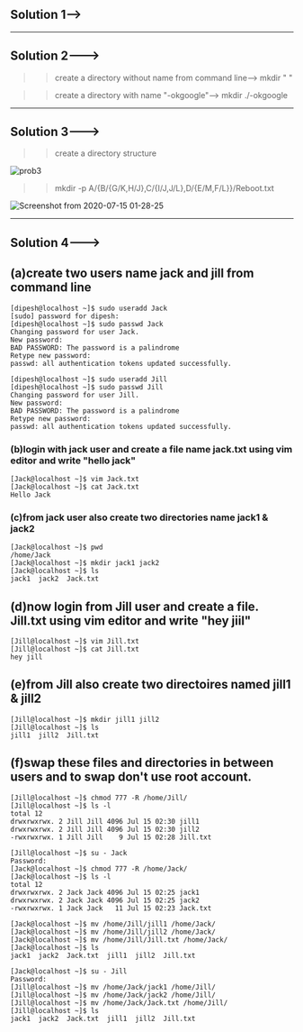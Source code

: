 ## Solution 1-->





--------------------------------------------------------------------------------

## Solution 2--->

>>create a directory without name from command line-->
>>mkdir " "

>>create a directory with name "-okgoogle"-->
>>mkdir ./-okgoogle

--------------------------------------------------------------------------------

## Solution 3--->

>>create a directory structure

![prob3](https://user-images.githubusercontent.com/44002665/87472025-e6c18100-c63c-11ea-8221-3eb6fd97fec2.png)

>> mkdir -p A/{B/{G/K,H/J},C/{I/J,J/L},D/{E/M,F/L}}/Reboot.txt

![Screenshot from 2020-07-15 01-28-25](https://user-images.githubusercontent.com/44002665/87471217-9eee2a00-c63b-11ea-8627-0e851885dd42.png)


-------------------------------------------------------------------------------

## Solution 4--->

## (a)create two users name jack and jill from command line
```
[dipesh@localhost ~]$ sudo useradd Jack
[sudo] password for dipesh: 
[dipesh@localhost ~]$ sudo passwd Jack
Changing password for user Jack.
New password: 
BAD PASSWORD: The password is a palindrome
Retype new password: 
passwd: all authentication tokens updated successfully.

[dipesh@localhost ~]$ sudo useradd Jill
[dipesh@localhost ~]$ sudo passwd Jill
Changing password for user Jill.
New password: 
BAD PASSWORD: The password is a palindrome
Retype new password: 
passwd: all authentication tokens updated successfully.

```
### (b)login with jack user and create a file name  jack.txt using vim editor and write "hello jack"
```
[Jack@localhost ~]$ vim Jack.txt
[Jack@localhost ~]$ cat Jack.txt 
Hello Jack
```
### (c)from jack user also create two directories name jack1 & jack2 
```
[Jack@localhost ~]$ pwd
/home/Jack
[Jack@localhost ~]$ mkdir jack1 jack2
[Jack@localhost ~]$ ls
jack1  jack2  Jack.txt

```
## (d)now login from Jill user and create a file. Jill.txt using vim editor and write "hey jiil"
```
[Jill@localhost ~]$ vim Jill.txt
[Jill@localhost ~]$ cat Jill.txt
hey jill

```
## (e)from Jill also create two directoires named jill1 & jill2 
```
[Jill@localhost ~]$ mkdir jill1 jill2
[Jill@localhost ~]$ ls
jill1  jill2  Jill.txt

```
## (f)swap these files and directories in between users  and to swap don't use root account.
```
[Jill@localhost ~]$ chmod 777 -R /home/Jill/
[Jill@localhost ~]$ ls -l
total 12
drwxrwxrwx. 2 Jill Jill 4096 Jul 15 02:30 jill1
drwxrwxrwx. 2 Jill Jill 4096 Jul 15 02:30 jill2
-rwxrwxrwx. 1 Jill Jill    9 Jul 15 02:28 Jill.txt

[Jill@localhost ~]$ su - Jack
Password: 
[Jack@localhost ~]$ chmod 777 -R /home/Jack/
[Jack@localhost ~]$ ls -l
total 12
drwxrwxrwx. 2 Jack Jack 4096 Jul 15 02:25 jack1
drwxrwxrwx. 2 Jack Jack 4096 Jul 15 02:25 jack2
-rwxrwxrwx. 1 Jack Jack   11 Jul 15 02:23 Jack.txt

[Jack@localhost ~]$ mv /home/Jill/jill1 /home/Jack/
[Jack@localhost ~]$ mv /home/Jill/jill2 /home/Jack/
[Jack@localhost ~]$ mv /home/Jill/Jill.txt /home/Jack/
[Jack@localhost ~]$ ls
jack1  jack2  Jack.txt  jill1  jill2  Jill.txt

[Jack@localhost ~]$ su - Jill
Password: 
[Jill@localhost ~]$ mv /home/Jack/jack1 /home/Jill/
[Jill@localhost ~]$ mv /home/Jack/jack2 /home/Jill/
[Jill@localhost ~]$ mv /home/Jack/Jack.txt /home/Jill/
[Jill@localhost ~]$ ls
jack1  jack2  Jack.txt  jill1  jill2  Jill.txt


```






